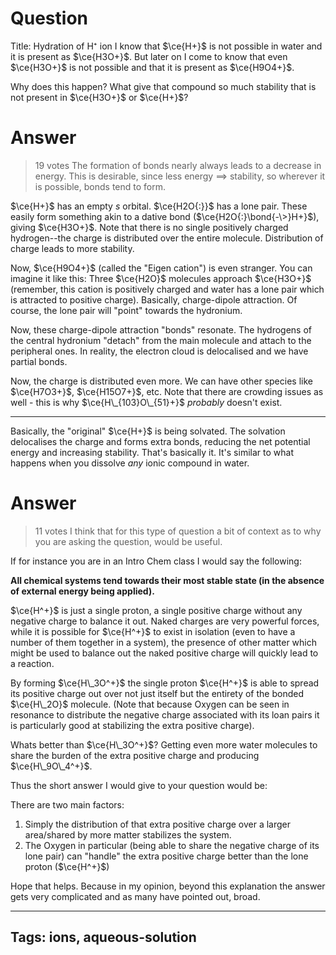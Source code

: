 # Question
Title: Hydration of H⁺ ion
I know that $\ce{H+}$ is not possible in water and it is present as $\ce{H3O+}$. But later on I come to know that even $\ce{H3O+}$ is not possible and that it is present as $\ce{H9O4+}$.

Why does this happen? What give that compound so much stability that is not present in $\ce{H3O+}$ or $\ce{H+}$?

# Answer
> 19 votes
The formation of bonds nearly always leads to a decrease in energy. This is desirable, since less energy $\implies$ stability, so wherever it is possible, bonds tend to form.

$\ce{H+}$ has an empty $s$ orbital. $\ce{H2O{:}}$ has a lone pair. These easily form something akin to a dative bond ($\ce{H2O{:}\bond{-\>}H+}$), giving $\ce{H3O+}$. Note that there is no single positively charged hydrogen--the charge is distributed over the entire molecule. Distribution of charge leads to more stability. 

Now, $\ce{H9O4+}$ (called the "Eigen cation") is even stranger. You can imagine it like this: Three $\ce{H2O}$ molecules approach $\ce{H3O+}$ (remember, this cation is positively charged and water has a lone pair which is attracted to positive charge). Basically, charge-dipole attraction. Of course, the lone pair will "point" towards the hydronium.

Now, these charge-dipole attraction "bonds" resonate. The hydrogens of the central hydronium "detach" from the main molecule and attach to the peripheral ones. In reality, the electron cloud is delocalised and we have partial bonds.

Now, the charge is distributed even more. We can have other species like $\ce{H7O3+}$, $\ce{H15O7+}$, etc. Note that there are crowding issues as well - this is why $\ce{H\_{103}O\_{51}+}$ *probably* doesn't exist.

---

Basically, the "original" $\ce{H+}$ is being solvated. The solvation delocalises the charge and forms extra bonds, reducing the net potential energy and increasing stability. That's basically it. It's similar to what happens when you dissolve *any* ionic compound in water.

# Answer
> 11 votes
I think that for this type of question a bit of context as to why you are asking the question, would be useful. 

If for instance you are in an Intro Chem class I would say the following:

**All chemical systems tend towards their most stable state (in the absence of external energy being applied).** 

$\ce{H^+}$ is just a single proton, a single positive charge without any negative charge to balance it out. Naked charges are very powerful forces, while it is possible for $\ce{H^+}$ to exist in isolation (even to have a number of them together in a system), the presence of other matter which might be used to balance out the naked positive charge will quickly lead to a reaction. 

By forming $\ce{H\_3O^+}$ the single proton $\ce{H^+}$ is able to spread its positive charge out over not just itself but the entirety of the bonded $\ce{H\_2O}$ molecule. (Note that because Oxygen can be seen in resonance to distribute the negative charge associated with its loan pairs it is particularly good at stabilizing the extra positive charge). 

Whats better than $\ce{H\_3O^+}$? Getting even more water molecules to share the burden of the extra positive charge and producing $\ce{H\_9O\_4^+}$. 

Thus the short answer I would give to your question would be:

There are two main factors: 

1. Simply the distribution of that extra positive charge over a larger area/shared by more matter stabilizes the system.
2. The Oxygen in particular (being able to share the negative charge of its lone pair) can "handle" the extra positive charge better than the lone proton ($\ce{H^+}$)

Hope that helps. Because in my opinion, beyond this explanation the answer gets very complicated and as many have pointed out, broad.

---
Tags: ions, aqueous-solution
---
